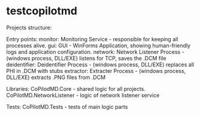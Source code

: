 # testcopilotmd

Projects structure:

Entry points: 
monitor: Monitoring Service - responsible for keeping all processes alive.
gui: GUI - WinForms Application, showing human-friendly logs and application 
configuration. 
network: Network Listener Process - (windows process, DLL/EXE) listens for TCP, saves the 
.DCM file 
deidentifier: Deidentifier Process - (windows process, DLL/EXE) replaces all PHI in .DCM with 
stubs 
extractor: Extracter Process - (windows process, DLL/EXE) extracts .PNG files from .DCM

Libraries:
CoPilodMD.Core - shared logic for all projects.
CoPilotMD.NetworkListener - logic of network listener service

Tests:
CoPilotMD.Tests - tests of main logic parts

